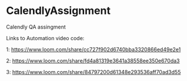 # CalendlyAssignment
Calendly QA assingment 

Links to Automation video code:

1: https://www.loom.com/share/cc727f902d6740bba3320866ed49e2e1

2: https://www.loom.com/share/fd4a81319e3641a38558ee350e670da3

3: https://www.loom.com/share/84797200d61348e293536aff70ad3d55
